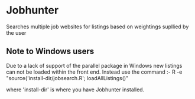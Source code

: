 # Jobhunter
Searches multiple job websites for listings based on weightings supllied by the user

## Note to Windows users
Due to a lack of support of the parallel package in Windows new listings can not be loaded within the front end. Instead use the command :-
 R -e "source('install-dir/jobsearch.R'; loadAllListings()"

where 'install-dir' is where you have Jobhunter installed.